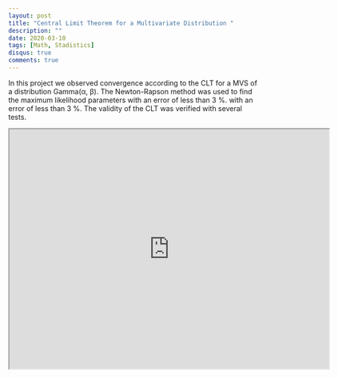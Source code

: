 ```yaml
---
layout: post
title: "Central Limit Theorem for a Multivariate Distribution "
description: ""
date: 2020-03-10
tags: [Math, Stadistics]
disqus: true
comments: true
---
```

In this project we observed convergence according to the CLT for a MVS of a distribution Gamma(α, β). The Newton-Rapson method was used to find the maximum likelihood parameters with an error of less than 3 %.
with an error of less than 3 %. The validity of the CLT was verified with several tests.<!--more-->

<div style="margin:0 auto;text-align:center">

<iframe src="https://drive.google.com/file/d/1J3451jFY3mutc-nBJfbsTii1mgRD-z0y/preview" width="640" height="480" allow="autoplay"></iframe>
</div>
